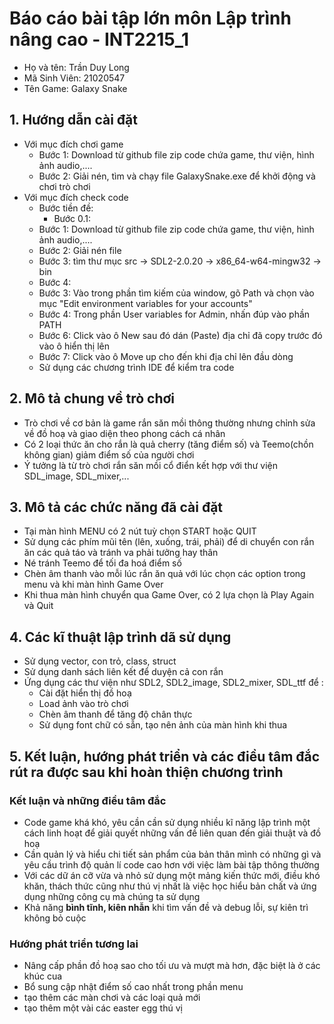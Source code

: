 # Báo cáo bài tập lớn môn Lập trình nâng cao - INT2215_1
- Họ và tên: Trần Duy Long 
- Mã Sinh Viên: 21020547
- Tên Game: Galaxy Snake 
## **1. Hướng dẫn cài đặt**
- Với mục đích chơi game
    - Bước 1: Download từ github file zip code chứa game, thư viện, hình ảnh audio,....
    - Bước 2: Giải nén, tìm và chạy file GalaxySnake.exe để khởi động và chơi trò chơi
- Với mục đích check code
    - Bước tiền đề:
         - Bước 0.1:
    - Bước 1: Download từ github file zip code chứa game, thư viện, hình ảnh audio,....
    - Bước 2: Giải nén file
    - Bước 3: tìm thư mục src -> SDL2-2.0.20 -> x86_64-w64-mingw32 -> bin
    - Bước 4: 
    - Bước 3: Vào trong phần tìm kiếm của window, gõ Path và chọn vào mục "Edit environment variables for your accounts"
    - Bước 4: Trong phần User variables for Admin, nhấn đúp vào phần PATH 
    - Bước 6: Click vào ô New sau đó dán (Paste) địa chỉ đã copy trước đó vào ô hiển thị lên
    - Bước 7: Click vào ô Move up cho đến khi địa chỉ lên đầu dòng
    - Sử dụng các chương trình IDE để kiểm tra code
## **2. Mô tả chung về trò chơi**
- Trò chơi về cơ bản là game rắn săn mồi thông thường nhưng chỉnh sửa về đồ hoạ và giao diện theo phong cách cá nhân
- Có 2 loại thức ăn cho rắn là quả cherry (tăng điểm số) và Teemo(chồn không gian) giảm điểm số của người chơi
- Ý tưởng là từ trò chơi rắn săn mồi cổ điển kết hợp với thư viện SDL_image, SDL_mixer,...
## **3. Mô tả các chức năng đã cài đặt**
- Tại màn hình MENU có 2 nút tuỳ chọn START hoặc QUIT
- Sử dụng các phím mũi tên (lên, xuống, trái, phải) để di chuyển con rắn ăn các quả táo và tránh va phải tưởng hay thân
- Né tránh Teemo để tối đa hoá điểm số
- Chèn âm thanh vào mỗi lúc rắn ăn quả với lúc chọn các option trong menu và khi màn hình Game Over
- Khi thua màn hình chuyển qua Game Over, có 2 lựa chọn là Play Again và Quit 
## **4. Các kĩ thuật lập trình dã sử dụng**
- Sử dụng vector, con trỏ, class, struct
- Sử dụng danh sách liên kết để duyện cả con rắn
- Ứng dụng các thư viện như SDL2, SDL2_image, SDL2_mixer, SDL_ttf để :
    - Cài đặt hiển thị đồ hoạ 
    - Load ảnh vào trò chơi
    - Chèn âm thanh để tăng độ chân thực
    - Sử dụng font chữ có sẵn, tạo nên ảnh của màn hình khi thua
## **5. Kết luận, hướng phát triển và các điều tâm đắc rút ra được sau khi hoàn thiện chương trình**
### Kết luận và những điều tâm đắc 
- Code game khá khó, yêu cần cần sử dụng nhiều kĩ năng lập trình một cách linh hoạt để giải quyết những vấn đề liên quan đến giải thuật và đồ hoạ
- Cần quản lý và hiểu chi tiết sản phẩm của bản thân mình có những gì và yêu cầu trình độ quản lí code cao hơn với việc làm bài tập thông thường
- Với các dữ án cỡ vừa và nhỏ sử dụng một mảng kiến thức mới, điều khó khăn, thách thức cũng như thú vị nhất là việc học hiểu bản chất và ứng dụng những công cụ mà chúng ta sử dụng
- Khả năng **bình tĩnh, kiên nhẫn** khi tìm vấn đề và debug lỗi, sự kiên trì không bỏ cuộc
### Hướng phát triển tương lai
- Nâng cấp phần đồ hoạ sao cho tối ưu và mượt mà hơn, đặc biệt là ở các khúc cua
- Bổ sung cập nhật điểm số cao nhất trong phần menu
- tạo thêm các màn chơi và các loại quả mới 
- tạo thêm một vài các easter egg thú vị
    
